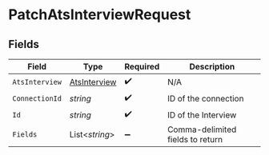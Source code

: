 # PatchAtsInterviewRequest


## Fields

| Field                                                   | Type                                                    | Required                                                | Description                                             |
| ------------------------------------------------------- | ------------------------------------------------------- | ------------------------------------------------------- | ------------------------------------------------------- |
| `AtsInterview`                                          | [AtsInterview](../../Models/Components/AtsInterview.md) | :heavy_check_mark:                                      | N/A                                                     |
| `ConnectionId`                                          | *string*                                                | :heavy_check_mark:                                      | ID of the connection                                    |
| `Id`                                                    | *string*                                                | :heavy_check_mark:                                      | ID of the Interview                                     |
| `Fields`                                                | List<*string*>                                          | :heavy_minus_sign:                                      | Comma-delimited fields to return                        |